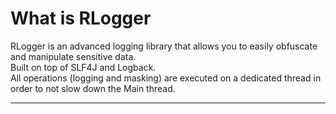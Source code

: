 # What is RLogger

RLogger is an advanced logging library that allows you to easily obfuscate and manipulate sensitive data.   
Built on top of SLF4J and Logback.  
All operations (logging and masking) are executed on a dedicated thread in order to not slow down the Main thread.

---